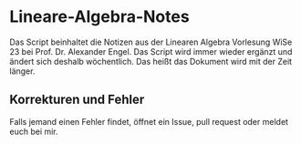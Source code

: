 # Lineare-Algebra-Notes

Das Script beinhaltet die Notizen aus der Linearen Algebra Vorlesung WiSe 23 bei Prof. Dr. Alexander Engel. Das Script wird immer wieder ergänzt und ändert sich deshalb wöchentlich. Das heißt das Dokument wird mit der Zeit länger.

 
## Korrekturen und Fehler
Falls jemand einen Fehler findet, öffnet ein Issue, pull request oder meldet euch bei mir.
